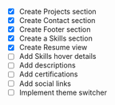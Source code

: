 - [x] Create Projects section
- [x] Create Contact section
- [x] Create Footer section
- [x] Create a Skills section
- [x] Create Resume view
- [ ] Add Skills hover details
- [ ] Add descriptions
- [ ] Add certifications
- [ ] Add social links
- [ ] Implement theme switcher
